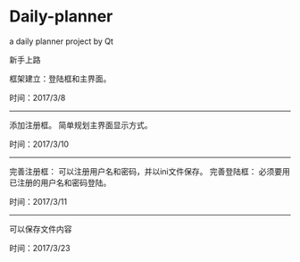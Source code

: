 ﻿# Daily-planner
a daily planner project by Qt

新手上路

框架建立：登陆框和主界面。 

时间：2017/3/8
 
--------------------------------

添加注册框。
简单规划主界面显示方式。

时间：2017/3/10

--------------------------------

完善注册框：
可以注册用户名和密码，并以ini文件保存。
完善登陆框：
必须要用已注册的用户名和密码登陆。

时间：2017/3/11

--------------------------------

可以保存文件内容

时间：2017/3/23

